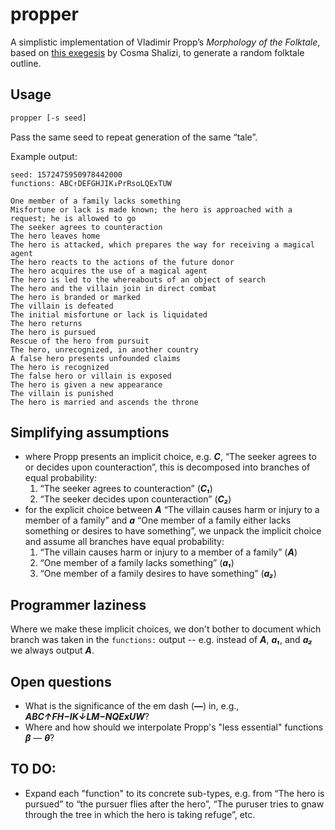 # propper

A simplistic implementation of Vladimir Propp’s _Morphology of the Folktale_,
based on [this exegesis](http://bactra.org/reviews/propp-morphology.html) by
Cosma Shalizi, to generate a random folktale outline.

## Usage

```sh
propper [-s seed]
```

Pass the same seed to repeat generation of the same “tale”.

Example output:

```
seed: 1572475950978442000
functions: ABC↑DEFGHJIK↓PrRsoLQExTUW
```

```
One member of a family lacks something
Misfortune or lack is made known; the hero is approached with a request; he is allowed to go
The seeker agrees to counteraction
The hero leaves home
The hero is attacked, which prepares the way for receiving a magical agent
The hero reacts to the actions of the future donor
The hero acquires the use of a magical agent
The hero is led to the whereabouts of an object of search
The hero and the villain join in direct combat
The hero is branded or marked
The villain is defeated
The initial misfortune or lack is liquidated
The hero returns
The hero is pursued
Rescue of the hero from pursuit
The hero, unrecognized, in another country
A false hero presents unfounded claims
The hero is recognized
The false hero or villain is exposed
The hero is given a new appearance
The villain is punished
The hero is married and ascends the throne
```

## Simplifying assumptions

- where Propp presents an implicit choice, e.g. **_C_**, “The seeker agrees to or decides upon counteraction”,
  this is decomposed into branches of equal probability:
  1. “The seeker agrees to counteraction” (**_C₁_**)
  2. “The seeker decides upon counteraction” (**_C₂_**)
- for the explicit choice between **_A_** “The villain causes harm or injury to a member of a family”
  and **_a_** “One member of a family either lacks something or desires to have something”, we unpack
  the implicit choice and assume all branches have equal probability:
  1. “The villain causes harm or injury to a member of a family” (**_A_**)
  2. “One member of a family lacks something” (**_a₁_**)
  3. “One member of a family desires to have something” (**_a₂_**)

## Programmer laziness

Where we make these implicit choices, we don't bother to document which branch was taken
in the `functions:` output -- e.g. instead of **_A_**, **_a₁_**, and **_a₂_** we always output **_A_**.

## Open questions

- What is the significance of the em dash (**—**) in, e.g., **_ABC↑FH−IK↓LM−NQExUW_**?
- Where and how should we interpolate Propp's "less essential" functions **_β_** — **_θ_**?

## TO DO:

- Expand each "function" to its concrete sub-types, e.g. from “The hero is pursued” to
  “the pursuer flies after the hero”, “The puruser tries to gnaw through the tree in which the hero
  is taking refuge”, etc.